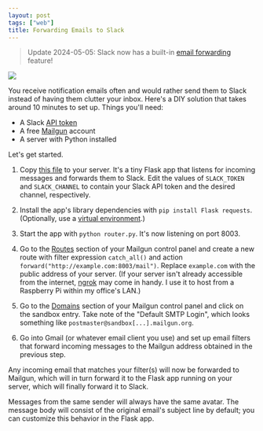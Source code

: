 ```yaml
---
layout: post
tags: ["web"]
title: Forwarding Emails to Slack
---
```


> Update 2024-05-05: Slack now has a built-in [email forwarding](https://slack.com/help/articles/206819278-Send-emails-to-Slack) feature!

![](/img/slack-emails.jpg)

You receive notification emails often and would rather send them to Slack instead of having them clutter your inbox. Here's a DIY solution that takes around 10 minutes to set up. Things you'll need:

- A Slack [API token](https://api.slack.com/docs/oauth-test-tokens)
- A free [Mailgun](https://www.mailgun.com/) account
- A server with Python installed

Let's get started.

1. Copy [this file](https://gist.github.com/artnc/83ce08d254d361df9f7bf7a04c9b2649) to your server. It's a tiny Flask app that listens for incoming messages and forwards them to Slack. Edit the values of `SLACK_TOKEN` and `SLACK_CHANNEL` to contain your Slack API token and the desired channel, respectively.

1. Install the app's library dependencies with `pip install Flask requests`. (Optionally, use a [virtual environment](http://docs.python-guide.org/en/latest/dev/virtualenvs/).)

1. Start the app with `python router.py`. It's now listening on port 8003.

1. Go to the [Routes](https://mailgun.com/cp/routes) section of your Mailgun control panel and create a new route with filter expression `catch_all()` and action `forward("http://example.com:8003/mail")`. Replace `example.com` with the public address of your server. (If your server isn't already accessible from the internet, [ngrok](https://ngrok.com/) may come in handy. I use it to host from a Raspberry Pi within my office's LAN.)

1. Go to the [Domains](https://mailgun.com/app/domains) section of your Mailgun control panel and click on the sandbox entry. Take note of the "Default SMTP Login", which looks something like `postmaster@sandbox[...].mailgun.org`.

1. Go into Gmail (or whatever email client you use) and set up email filters that forward incoming messages to the Mailgun address obtained in the previous step.

Any incoming email that matches your filter(s) will now be forwarded to Mailgun, which will in turn forward it to the Flask app running on your server, which will finally forward it to Slack.

Messages from the same sender will always have the same avatar. The message body will consist of the original email's subject line by default; you can customize this behavior in the Flask app.
